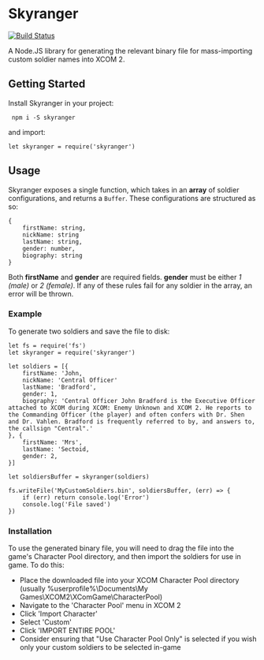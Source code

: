 # Skyranger

[![Build Status](https://travis-ci.com/Seqi/skyranger.svg?branch=master)](https://travis-ci.com/Seqi/skyranger)

A Node.JS library for generating the relevant binary file for mass-importing custom soldier names into XCOM 2.

## Getting Started

Install Skyranger in your project:

```
 npm i -S skyranger
```

and import:

```
let skyranger = require('skyranger')
```

## Usage

Skyranger exposes a single function, which takes in an **array** of soldier configurations, and returns a `Buffer`.
These configurations are structured as so:

```
{
	firstName: string,
	nickName: string
	lastName: string,
	gender: number,
	biography: string
}
```

Both **firstName** and **gender** are required fields. **gender** must be either _1 (male)_ or _2 (female)_. If any of
these rules fail for any soldier in the array, an error will be thrown.

### Example

To generate two soldiers and save the file to disk:

```
let fs = require('fs')
let skyranger = require('skyranger')

let soldiers = [{
	firstName: 'John,
	nickName: 'Central Officer'
	lastName: 'Bradford',
	gender: 1,
	biography: 'Central Officer John Bradford is the Executive Officer attached to XCOM during XCOM: Enemy Unknown and XCOM 2. He reports to the Commanding Officer (the player) and often confers with Dr. Shen and Dr. Vahlen. Bradford is frequently referred to by, and answers to, the callsign "Central".'
}, {
	firstName: 'Mrs',
	lastName: 'Sectoid,
	gender: 2,
}]

let soldiersBuffer = skyranger(soldiers)

fs.writeFile('MyCustomSoldiers.bin', soldiersBuffer, (err) => {
	if (err) return console.log('Error')
	console.log('File saved')
})
```

### Installation

To use the generated binary file, you will need to drag the file into the game's Character Pool directory, and then
import the soldiers for use in game. To do this:

-   Place the downloaded file into your XCOM Character Pool directory (usually %userprofile%\Documents\My
    Games\XCOM2\XComGame\CharacterPool)
-   Navigate to the 'Character Pool' menu in XCOM 2
-   Click 'Import Character'
-   Select 'Custom'
-   Click 'IMPORT ENTIRE POOL'
-   Consider ensuring that "Use Character Pool Only" is selected if you wish only your custom soldiers to be selected
    in-game
